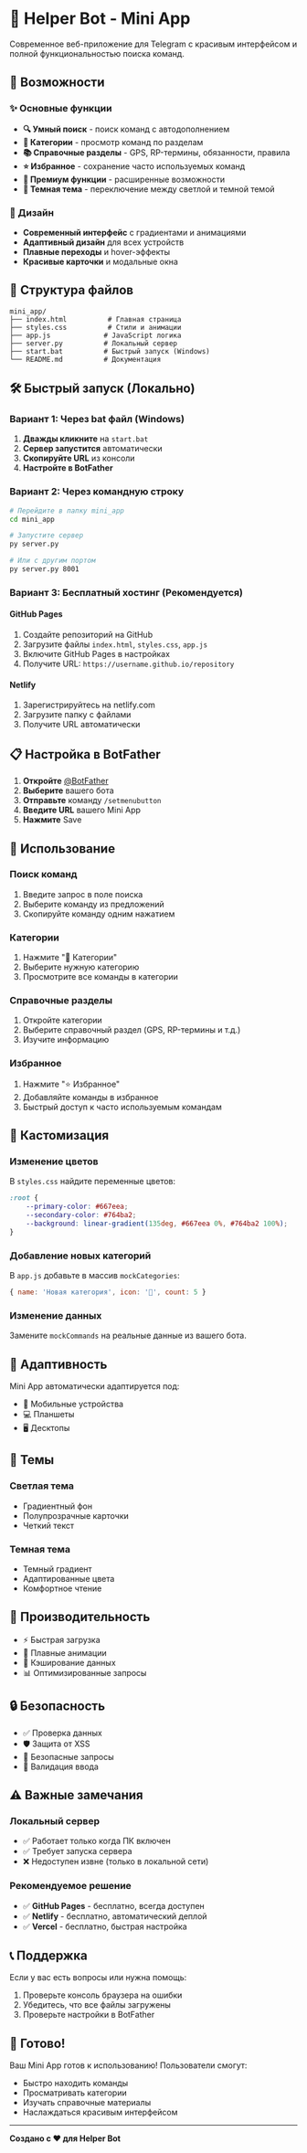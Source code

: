# 🤖 Helper Bot - Mini App

Современное веб-приложение для Telegram с красивым интерфейсом и полной функциональностью поиска команд.

## 🚀 Возможности

### ✨ Основные функции
- **🔍 Умный поиск** - поиск команд с автодополнением
- **📂 Категории** - просмотр команд по разделам
- **📚 Справочные разделы** - GPS, RP-термины, обязанности, правила
- **⭐ Избранное** - сохранение часто используемых команд
- **💎 Премиум функции** - расширенные возможности
- **🌙 Темная тема** - переключение между светлой и темной темой

### 🎨 Дизайн
- **Современный интерфейс** с градиентами и анимациями
- **Адаптивный дизайн** для всех устройств
- **Плавные переходы** и hover-эффекты
- **Красивые карточки** и модальные окна

## 📁 Структура файлов

```
mini_app/
├── index.html          # Главная страница
├── styles.css          # Стили и анимации
├── app.js             # JavaScript логика
├── server.py          # Локальный сервер
├── start.bat          # Быстрый запуск (Windows)
└── README.md          # Документация
```

## 🛠️ Быстрый запуск (Локально)

### Вариант 1: Через bat файл (Windows)
1. **Дважды кликните** на `start.bat`
2. **Сервер запустится** автоматически
3. **Скопируйте URL** из консоли
4. **Настройте в BotFather**

### Вариант 2: Через командную строку
```bash
# Перейдите в папку mini_app
cd mini_app

# Запустите сервер
py server.py

# Или с другим портом
py server.py 8001
```

### Вариант 3: Бесплатный хостинг (Рекомендуется)

#### GitHub Pages
1. Создайте репозиторий на GitHub
2. Загрузите файлы `index.html`, `styles.css`, `app.js`
3. Включите GitHub Pages в настройках
4. Получите URL: `https://username.github.io/repository`

#### Netlify
1. Зарегистрируйтесь на netlify.com
2. Загрузите папку с файлами
3. Получите URL автоматически

## 📋 Настройка в BotFather

1. **Откройте** [@BotFather](https://t.me/BotFather)
2. **Выберите** вашего бота
3. **Отправьте** команду `/setmenubutton`
4. **Введите URL** вашего Mini App
5. **Нажмите** Save

## 🎯 Использование

### Поиск команд
1. Введите запрос в поле поиска
2. Выберите команду из предложений
3. Скопируйте команду одним нажатием

### Категории
1. Нажмите "📂 Категории"
2. Выберите нужную категорию
3. Просмотрите все команды в категории

### Справочные разделы
1. Откройте категории
2. Выберите справочный раздел (GPS, RP-термины и т.д.)
3. Изучите информацию

### Избранное
1. Нажмите "⭐ Избранное"
2. Добавляйте команды в избранное
3. Быстрый доступ к часто используемым командам

## 🔧 Кастомизация

### Изменение цветов
В `styles.css` найдите переменные цветов:
```css
:root {
    --primary-color: #667eea;
    --secondary-color: #764ba2;
    --background: linear-gradient(135deg, #667eea 0%, #764ba2 100%);
}
```

### Добавление новых категорий
В `app.js` добавьте в массив `mockCategories`:
```javascript
{ name: 'Новая категория', icon: '🎯', count: 5 }
```

### Изменение данных
Замените `mockCommands` на реальные данные из вашего бота.

## 📱 Адаптивность

Mini App автоматически адаптируется под:
- 📱 Мобильные устройства
- 💻 Планшеты
- 🖥️ Десктопы

## 🎨 Темы

### Светлая тема
- Градиентный фон
- Полупрозрачные карточки
- Четкий текст

### Темная тема
- Темный градиент
- Адаптированные цвета
- Комфортное чтение

## 🚀 Производительность

- ⚡ Быстрая загрузка
- 🔄 Плавные анимации
- 💾 Кэширование данных
- 📊 Оптимизированные запросы

## 🔒 Безопасность

- ✅ Проверка данных
- 🛡️ Защита от XSS
- 🔐 Безопасные запросы
- 📝 Валидация ввода

## ⚠️ Важные замечания

### Локальный сервер
- ✅ Работает только когда ПК включен
- ✅ Требует запуска сервера
- ❌ Недоступен извне (только в локальной сети)

### Рекомендуемое решение
- ✅ **GitHub Pages** - бесплатно, всегда доступен
- ✅ **Netlify** - бесплатно, автоматический деплой
- ✅ **Vercel** - бесплатно, быстрая настройка

## 📞 Поддержка

Если у вас есть вопросы или нужна помощь:
1. Проверьте консоль браузера на ошибки
2. Убедитесь, что все файлы загружены
3. Проверьте настройки в BotFather

## 🎉 Готово!

Ваш Mini App готов к использованию! Пользователи смогут:
- Быстро находить команды
- Просматривать категории
- Изучать справочные материалы
- Наслаждаться красивым интерфейсом

---

**Создано с ❤️ для Helper Bot** 